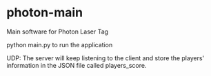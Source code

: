 # photon-main
Main software for Photon Laser Tag

python main.py to run the application

UDP:
The server will keep listening to the client and store the players' information in the JSON file called players_score.
